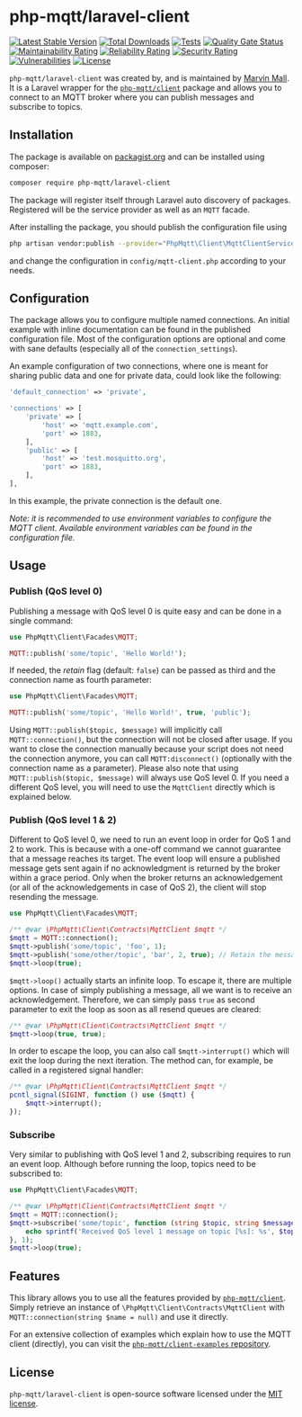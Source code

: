 # php-mqtt/laravel-client

[![Latest Stable Version](https://poser.pugx.org/php-mqtt/laravel-client/v)](https://packagist.org/packages/php-mqtt/laravel-client)
[![Total Downloads](https://poser.pugx.org/php-mqtt/laravel-client/downloads)](https://packagist.org/packages/php-mqtt/laravel-client)
[![Tests](https://github.com/php-mqtt/laravel-client/workflows/Tests/badge.svg)](https://github.com/php-mqtt/laravel-client/actions?query=workflow%3ATests)
[![Quality Gate Status](https://sonarcloud.io/api/project_badges/measure?project=php-mqtt_laravel-client&metric=alert_status)](https://sonarcloud.io/dashboard?id=php-mqtt_laravel-client)
[![Maintainability Rating](https://sonarcloud.io/api/project_badges/measure?project=php-mqtt_laravel-client&metric=sqale_rating)](https://sonarcloud.io/dashboard?id=php-mqtt_laravel-client)
[![Reliability Rating](https://sonarcloud.io/api/project_badges/measure?project=php-mqtt_laravel-client&metric=reliability_rating)](https://sonarcloud.io/dashboard?id=php-mqtt_laravel-client)
[![Security Rating](https://sonarcloud.io/api/project_badges/measure?project=php-mqtt_laravel-client&metric=security_rating)](https://sonarcloud.io/dashboard?id=php-mqtt_laravel-client)
[![Vulnerabilities](https://sonarcloud.io/api/project_badges/measure?project=php-mqtt_laravel-client&metric=vulnerabilities)](https://sonarcloud.io/dashboard?id=php-mqtt_laravel-client)
[![License](https://poser.pugx.org/php-mqtt/laravel-client/license)](https://packagist.org/packages/php-mqtt/laravel-client)

`php-mqtt/laravel-client` was created by, and is maintained by [Marvin Mall](https://github.com/namoshek).
It is a Laravel wrapper for the [`php-mqtt/client`](https://github.com/php-mqtt/client) package and
allows you to connect to an MQTT broker where you can publish messages and subscribe to topics.

## Installation

The package is available on [packagist.org](https://packagist.org/packages/php-mqtt/laravel-client) and can be installed using composer:

```bash
composer require php-mqtt/laravel-client
```

The package will register itself through Laravel auto discovery of packages.
Registered will be the service provider as well as an `MQTT` facade.

After installing the package, you should publish the configuration file using

```bash
php artisan vendor:publish --provider="PhpMqtt\Client\MqttClientServiceProvider" --tag="config"
```

and change the configuration in `config/mqtt-client.php` according to your needs.

## Configuration

The package allows you to configure multiple named connections. An initial example with inline documentation can be found in the published configuration file.
Most of the configuration options are optional and come with sane defaults (especially all of the `connection_settings`).

An example configuration of two connections, where one is meant for sharing public data and one for private data, could look like the following:
```php
'default_connection' => 'private',

'connections' => [
    'private' => [
        'host' => 'mqtt.example.com',
        'port' => 1883,
    ],
    'public' => [
        'host' => 'test.mosquitto.org',
        'port' => 1883,
    ],
],
```
In this example, the private connection is the default one.

_Note: it is recommended to use environment variables to configure the MQTT client. Available environment variables can be found in the configuration file._

## Usage

### Publish (QoS level 0)

Publishing a message with QoS level 0 is quite easy and can be done in a single command:
```php
use PhpMqtt\Client\Facades\MQTT;

MQTT::publish('some/topic', 'Hello World!');
```

If needed, the _retain_ flag (default: `false`) can be passed as third and the connection name as fourth parameter:
```php
use PhpMqtt\Client\Facades\MQTT;

MQTT::publish('some/topic', 'Hello World!', true, 'public');
```

Using `MQTT::publish($topic, $message)` will implicitly call `MQTT::connection()`, but the connection will not be closed after usage.
If you want to close the connection manually because your script does not need the connection anymore,
you can call `MQTT:disconnect()` (optionally with the connection name as a parameter).
Please also note that using `MQTT::publish($topic, $message)` will always use QoS level 0.
If you need a different QoS level, you will need to use the `MqttClient` directly which is explained below.

### Publish (QoS level 1 & 2)

Different to QoS level 0, we need to run an event loop in order for QoS 1 and 2 to work.
This is because with a one-off command we cannot guarantee that a message reaches its target.
The event loop will ensure a published message gets sent again if no acknowledgment is returned by the broker within a grace period.
Only when the broker returns an acknowledgement (or all of the acknowledgements in case of QoS 2),
the client will stop resending the message.

```php
use PhpMqtt\Client\Facades\MQTT;

/** @var \PhpMqtt\Client\Contracts\MqttClient $mqtt */
$mqtt = MQTT::connection();
$mqtt->publish('some/topic', 'foo', 1);
$mqtt->publish('some/other/topic', 'bar', 2, true); // Retain the message
$mqtt->loop(true);
```

`$mqtt->loop()` actually starts an infinite loop. To escape it, there are multiple options.
In case of simply publishing a message, all we want is to receive an acknowledgement.
Therefore, we can simply pass `true` as second parameter to exit the loop as soon as all resend queues are cleared:

```php
/** @var \PhpMqtt\Client\Contracts\MqttClient $mqtt */
$mqtt->loop(true, true);
```

In order to escape the loop, you can also call `$mqtt->interrupt()` which will exit the loop during
the next iteration. The method can, for example, be called in a registered signal handler:
```php
/** @var \PhpMqtt\Client\Contracts\MqttClient $mqtt */
pcntl_signal(SIGINT, function () use ($mqtt) {
    $mqtt->interrupt();
});
```

### Subscribe

Very similar to publishing with QoS level 1 and 2, subscribing requires to run an event loop.
Although before running the loop, topics need to be subscribed to:

```php
use PhpMqtt\Client\Facades\MQTT;

/** @var \PhpMqtt\Client\Contracts\MqttClient $mqtt */
$mqtt = MQTT::connection();
$mqtt->subscribe('some/topic', function (string $topic, string $message) {
    echo sprintf('Received QoS level 1 message on topic [%s]: %s', $topic, $message);
}, 1);
$mqtt->loop(true);
```

## Features

This library allows you to use all the features provided by [`php-mqtt/client`](https://github.com/php-mqtt/client).
Simply retrieve an instance of `\PhpMqtt\Client\Contracts\MqttClient` with `MQTT::connection(string $name = null)` and use it directly.

For an extensive collection of examples which explain how to use the MQTT client (directly),
you can visit the [`php-mqtt/client-examples` repository](https://github.com/php-mqtt/client-examples).

## License

`php-mqtt/laravel-client` is open-source software licensed under the [MIT license](LICENSE.md).
